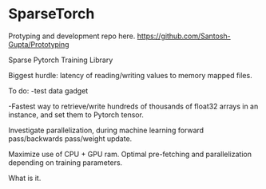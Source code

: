 # SparseTorch

Protyping and development repo here. 
https://github.com/Santosh-Gupta/Prototyping


Sparse Pytorch Training Library 

Biggest hurdle: latency of reading/writing values to memory mapped files. 

To do:
-test data gadget

-Fastest way to retrieve/write hundreds of thousands of float32 arrays in an instance, and set them to Pytorch tensor. 

Investigate parallelization, during machine learning forward pass/backwards pass/weight update. 

Maximize use of CPU + GPU ram. Optimal pre-fetching and parallelization depending on training parameters. 

What is it. 
